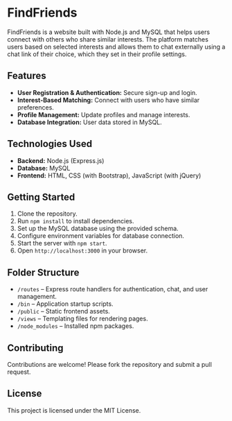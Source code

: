 # FindFriends
FindFriends is a website built with Node.js and MySQL that helps users connect with others who share similar interests. The platform matches users based on selected interests and allows them to chat externally using a chat link of their choice, which they set in their profile settings.

## Features

- **User Registration & Authentication:** Secure sign-up and login.
- **Interest-Based Matching:** Connect with users who have similar preferences.
- **Profile Management:** Update profiles and manage interests.
- **Database Integration:** User data stored in MySQL.

## Technologies Used

- **Backend:** Node.js (Express.js)
- **Database:** MySQL
- **Frontend:** HTML, CSS (with Bootstrap), JavaScript  (with jQuery)

## Getting Started

1. Clone the repository.
2. Run `npm install` to install dependencies.
3. Set up the MySQL database using the provided schema.
4. Configure environment variables for database connection.
5. Start the server with `npm start`.
6. Open `http://localhost:3000` in your browser.

## Folder Structure

- `/routes` – Express route handlers for authentication, chat, and user management.
- `/bin` – Application startup scripts.
- `/public` – Static frontend assets.
- `/views` – Templating files for rendering pages.
- `/node_modules` – Installed npm packages.

## Contributing

Contributions are welcome! Please fork the repository and submit a pull request.

## License

This project is licensed under the MIT License.